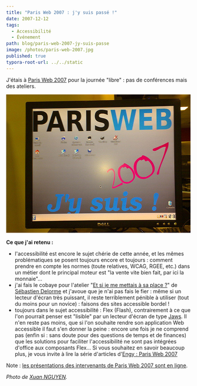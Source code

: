 ```yaml
---
title: "Paris Web 2007 : j'y suis passé !"
date: 2007-12-12
tags:
  - Accessibilité
  - Événement
path: blog/paris-web-2007-jy-suis-passe
image: /photos/paris-web-2007.jpg
published: true
typora-root-url: ../../static
---
```

J'étais à [Paris Web 2007](https://www.paris-web.fr/2007/) pour la journée "libre" : pas de conférences mais des ateliers.

![](/photos/paris-web-2007.jpg)

**Ce que j'ai retenu :**

* l'accessibilité est encore le sujet chérie de cette année, et les mêmes problématiques se posent toujours encore et toujours : comment prendre en compte les normes (toute relatives, WCAG, RGEE, etc.) dans un métier dont le principal moteur est "la vente vite bien fait, par ici la monnaie"...
* j'ai fais le cobaye pour l'atelier "[Et si je me mettais à sa place ?](https://www.paris-web.fr/2007/Samedi-17-novembre.html#delorme)" de [Sébastien Delorme](https://www.paris-web.fr/2007/Sebastien-Delorme.html) et j'avoue que je n'ai pas fais le fier : même si un lecteur d'écran très puissant, il reste terriblement pénible à utiliser (tout du moins pour un novice) : faisons des sites accessible bordel !
* toujours dans le sujet accessibilité : Flex (Flash), contrairement à ce que l'on pourrait penser est "lisible" par un lecteur d'écran de type [Jaws](http://fr.wikipedia.org/wiki/Jaws). Il n'en reste pas moins, que si l'on souhaite rendre son application Web accessible il faut s'en donner la peine : encore une fois je ne comprend pas (enfin si : sans doute pour des questions de temps et de finances) que les solutions pour faciliter l'accessibilité ne sont pas intégrées d'office aux composants Flex...
Si vous souhaitez en savoir beaucoup plus, je vous invite à lire la série d'articles d'[Engy : Paris Web 2007](http://randomfeature.net/?s=paris+web+2007)

Note : [les présentations des intervenants de Paris Web 2007 sont en ligne](https://www.paris-web.fr/2007/Presentations-des-intervenants.html).

_Photo de [Xuan NGUYEN](https://www.flickr.com/photos/miaouss/2260346562/)._
